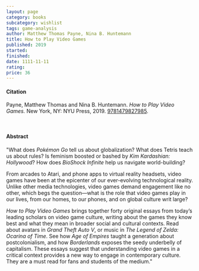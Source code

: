 ```yaml
---
layout: page
category: books
subcategory: wishlist
tags: game-analysis
author: Matthew Thomas Payne, Nina B. Huntemann
title: How to Play Video Games
published: 2019
started:
finished:
date: 1111-11-11
rating:
price: 36
---
```


#### Citation

Payne, Matthew Thomas and Nina B. Huntemann. *How to Play Video Games.* New York, NY: NYU Press, 2019. [9781479827985](https://nyupress.org/9781479802142/how-to-play-video-games/).

<br>

#### Abstract

"What does *Pokémon Go* tell us about globalization? What does Tetris teach us about rules? Is feminism boosted or bashed by *Kim Kardashian: Hollywood*? How does *BioShock Infinite* help us navigate world-building?

From arcades to Atari, and phone apps to virtual reality headsets, video games have been at the epicenter of our ever-evolving technological reality. Unlike other media technologies, video games demand engagement like no other, which begs the question—what is the role that video games play in our lives, from our homes, to our phones, and on global culture writ large?

*How to Play Video Games* brings together forty original essays from today’s leading scholars on video game culture, writing about the games they know best and what they mean in broader social and cultural contexts. Read about avatars in *Grand Theft Auto V*, or music in *The Legend of Zelda: Ocarina of Time*. See how *Age of Empires* taught a generation about postcolonialism, and how *Borderlands* exposes the seedy underbelly of capitalism. These essays suggest that understanding video games in a critical context provides a new way to engage in contemporary culture. They are a must read for fans and students of the medium."
